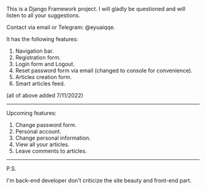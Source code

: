 This is a Django Framework project.
I will gladly be questioned and will listen to all your suggestions.

Contact via email or Telegram: @eyuaiqqe.

It has the following features:
 1) Navigation bar.
 2) Registration form.
 3) Login form and Logout.
 4) Reset password form via email (changed to console for convenience).
 5) Articles creation form.
 6) Smart articles feed.
 
 (all of above added 7/11/2022)
 
 ----------------------------
 
Upcoming features:
 1) Change password form.
 2) Personal account.
 3) Change personal information.
 4) View all your articles.
 5) Leave comments to articles.
 
 ----------------------------
 
 P.S. 
 
 I'm back-end developer don't criticize the site beauty and front-end part.
